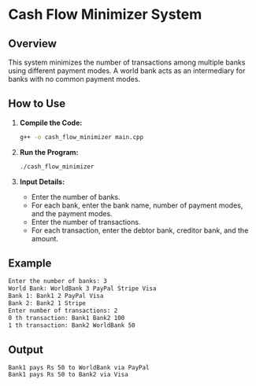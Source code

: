 # Cash Flow Minimizer System

## Overview

This system minimizes the number of transactions among multiple banks using different payment modes. A world bank acts as an intermediary for banks with no common payment modes.

## How to Use

1. **Compile the Code:**
   ```sh
   g++ -o cash_flow_minimizer main.cpp
   ```

2. **Run the Program:**
   ```sh
   ./cash_flow_minimizer
   ```

3. **Input Details:**
   - Enter the number of banks.
   - For each bank, enter the bank name, number of payment modes, and the payment modes.
   - Enter the number of transactions.
   - For each transaction, enter the debtor bank, creditor bank, and the amount.

## Example

```sh
Enter the number of banks: 3
World Bank: WorldBank 3 PayPal Stripe Visa
Bank 1: Bank1 2 PayPal Visa
Bank 2: Bank2 1 Stripe
Enter number of transactions: 2
0 th transaction: Bank1 Bank2 100
1 th transaction: Bank2 WorldBank 50
```

## Output

```
Bank1 pays Rs 50 to WorldBank via PayPal
Bank1 pays Rs 50 to Bank2 via Visa
```
